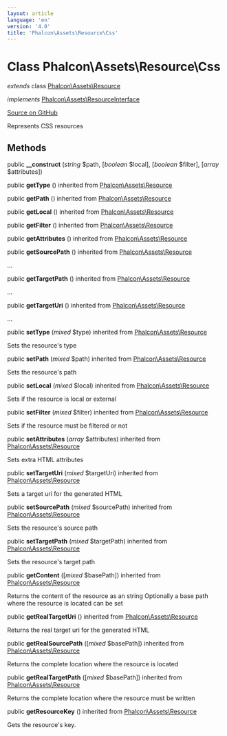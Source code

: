 ```yaml
---
layout: article
language: 'en'
version: '4.0'
title: 'Phalcon\Assets\Resource\Css'
---
```

# Class **Phalcon\Assets\Resource\Css**

*extends* class [Phalcon\Assets\Resource](Phalcon_Assets_Resource)

*implements* [Phalcon\Assets\ResourceInterface](Phalcon_Assets_ResourceInterface)

<a href="https://github.com/phalcon/cphalcon/tree/v4.0.0/phalcon/assets/resource/css.zep" class="btn btn-default btn-sm">Source on GitHub</a>

Represents CSS resources


## Methods
public  **__construct** (*string* $path, [*boolean* $local], [*boolean* $filter], [*array* $attributes])





public  **getType** () inherited from [Phalcon\Assets\Resource](Phalcon_Assets_Resource)





public  **getPath** () inherited from [Phalcon\Assets\Resource](Phalcon_Assets_Resource)





public  **getLocal** () inherited from [Phalcon\Assets\Resource](Phalcon_Assets_Resource)





public  **getFilter** () inherited from [Phalcon\Assets\Resource](Phalcon_Assets_Resource)





public  **getAttributes** () inherited from [Phalcon\Assets\Resource](Phalcon_Assets_Resource)





public  **getSourcePath** () inherited from [Phalcon\Assets\Resource](Phalcon_Assets_Resource)

...


public  **getTargetPath** () inherited from [Phalcon\Assets\Resource](Phalcon_Assets_Resource)

...


public  **getTargetUri** () inherited from [Phalcon\Assets\Resource](Phalcon_Assets_Resource)

...


public  **setType** (*mixed* $type) inherited from [Phalcon\Assets\Resource](Phalcon_Assets_Resource)

Sets the resource's type



public  **setPath** (*mixed* $path) inherited from [Phalcon\Assets\Resource](Phalcon_Assets_Resource)

Sets the resource's path



public  **setLocal** (*mixed* $local) inherited from [Phalcon\Assets\Resource](Phalcon_Assets_Resource)

Sets if the resource is local or external



public  **setFilter** (*mixed* $filter) inherited from [Phalcon\Assets\Resource](Phalcon_Assets_Resource)

Sets if the resource must be filtered or not



public  **setAttributes** (*array* $attributes) inherited from [Phalcon\Assets\Resource](Phalcon_Assets_Resource)

Sets extra HTML attributes



public  **setTargetUri** (*mixed* $targetUri) inherited from [Phalcon\Assets\Resource](Phalcon_Assets_Resource)

Sets a target uri for the generated HTML



public  **setSourcePath** (*mixed* $sourcePath) inherited from [Phalcon\Assets\Resource](Phalcon_Assets_Resource)

Sets the resource's source path



public  **setTargetPath** (*mixed* $targetPath) inherited from [Phalcon\Assets\Resource](Phalcon_Assets_Resource)

Sets the resource's target path



public  **getContent** ([*mixed* $basePath]) inherited from [Phalcon\Assets\Resource](Phalcon_Assets_Resource)

Returns the content of the resource as an string
Optionally a base path where the resource is located can be set



public  **getRealTargetUri** () inherited from [Phalcon\Assets\Resource](Phalcon_Assets_Resource)

Returns the real target uri for the generated HTML



public  **getRealSourcePath** ([*mixed* $basePath]) inherited from [Phalcon\Assets\Resource](Phalcon_Assets_Resource)

Returns the complete location where the resource is located



public  **getRealTargetPath** ([*mixed* $basePath]) inherited from [Phalcon\Assets\Resource](Phalcon_Assets_Resource)

Returns the complete location where the resource must be written



public  **getResourceKey** () inherited from [Phalcon\Assets\Resource](Phalcon_Assets_Resource)

Gets the resource's key.



